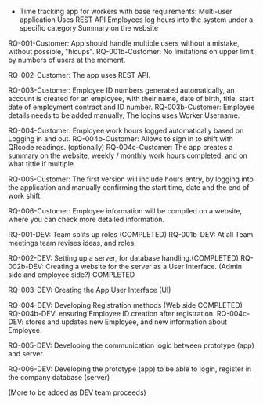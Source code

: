 - Time tracking app for workers with base requirements: 
    Multi-user application
    Uses REST API
    Employees log hours into the system under a specific category
    Summary on the website

RQ-001-Customer: App should handle multiple users without a mistake,
without possible, "hicups". 
    RQ-001b-Customer: No limitations on upper limit by numbers of users at the moment.

RQ-002-Customer: The app uses REST API. 

RQ-003-Customer: Employee ID numbers generated automatically,
an account is created for an employee, with their name, date of birth, title,
start date of employment contract and ID number.
    RQ-003b-Customer: Employee details needs to be added manually, The logins uses Worker Username.

RQ-004-Customer: Employee work hours logged automatically based on Logging in and out. 
    RQ-004b-Customer: Allows to sign in to shift with QRcode readings. (optionally) 
        RQ-004c-Customer: The app creates a summary on the website, weekly / monthly work hours completed,
        and on what tittle if multiple.

RQ-005-Customer:  The first version will include hours entry,
by logging into the application and manually confirming the start time, date and the end of work shift.

RQ-006-Customer:  Employee information will be compiled on a website, where you can check more detailed information.

 


RQ-001-DEV: Team splits up roles (COMPLETED)
    RQ-001b-DEV: At all Team meetings team revises ideas, and roles.

RQ-002-DEV: Setting up a server, for database handling.(COMPLETED)
    RQ-002b-DEV: Creating a website for the server as a User Interface. (Admin side and employee side?) COMPLETED

RQ-003-DEV: Creating the App User Interface (UI)

RQ-004-DEV: Developing Registration methods (Web side COMPLETED)
    RQ-004b-DEV: ensuring Employee ID creation after registration.
    RQ-004c-DEV: stores and updates new Employee, and new information about Employee.

RQ-005-DEV: Developing the communication logic between prototype (app) and server.

RQ-006-DEV: Developing the prototype (app)  to be able to login, register in the company database (server)

(More to be added as DEV team proceeds) 